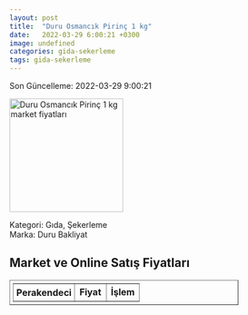```yaml
---
layout: post
title:  "Duru Osmancık Pirinç 1 kg"
date:   2022-03-29 6:00:21 +0300
image: undefined
categories: gida-sekerleme
tags: gida-sekerleme
---
```


Son Güncelleme: 2022-03-29 9:00:21

<img src="undefined" width="200" alt="Duru Osmancık Pirinç 1 kg market fiyatları" />

Kategori: Gıda, Şekerleme
<br />
Marka: Duru Bakliyat

<h2>Market ve Online Satış Fiyatları</h2>

<table border="1" style="padding: 5px;width:80%;">
  <tr>
    <td style="padding: 5px;"><strong>Perakendeci</strong></td>
    <td><strong>Fiyat</strong></td>
    <td><strong>İşlem</strong></td>
  </tr>
  
</table>
